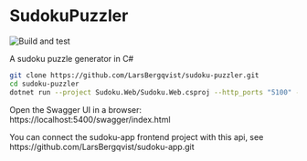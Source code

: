 # SudokuPuzzler  
![Build and test](https://github.com/larsbergqvist/sudoku-puzzler/actions/workflows/dotnet.yml/badge.svg)  

A sudoku puzzle generator in C#

```bash
git clone https://github.com/LarsBergqvist/sudoku-puzzler.git
cd sudoku-puzzler
dotnet run --project Sudoku.Web/Sudoku.Web.csproj --http_ports "5100" --https_ports "5400"
```
Open the Swagger UI in a browser: https://localhost:5400/swagger/index.html 

<p>
You can connect the sudoku-app frontend project with this api, see https://github.com/LarsBergqvist/sudoku-app.git
</p>